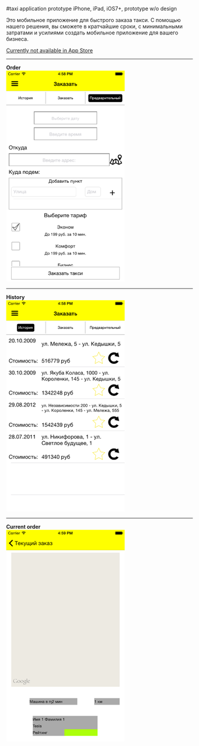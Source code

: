 #taxi application prototype
iPhone, iPad, iOS7+, prototype w/o design

Это мобильное приложение для быстрого заказа такси.
С помощью нашего решения, вы сможете в кратчайшие сроки, с минимальными затратами и усилиями создать мобильное приложение для вашего бизнеса.

[Currently not available in App Store](https://itunes.apple.com/app/id955457367)  

---
**Order**  
<img src="screenshots/4.png" width="320">  

--- 
**History**  
<img src="screenshots/3.png" width="320">  

--- 
**Current order**  
<img src="screenshots/9.png" width="320">  